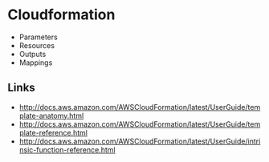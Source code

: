 # Cloudformation

* Parameters
* Resources
* Outputs
* Mappings

## Links
* http://docs.aws.amazon.com/AWSCloudFormation/latest/UserGuide/template-anatomy.html
* http://docs.aws.amazon.com/AWSCloudFormation/latest/UserGuide/template-reference.html
* http://docs.aws.amazon.com/AWSCloudFormation/latest/UserGuide/intrinsic-function-reference.html